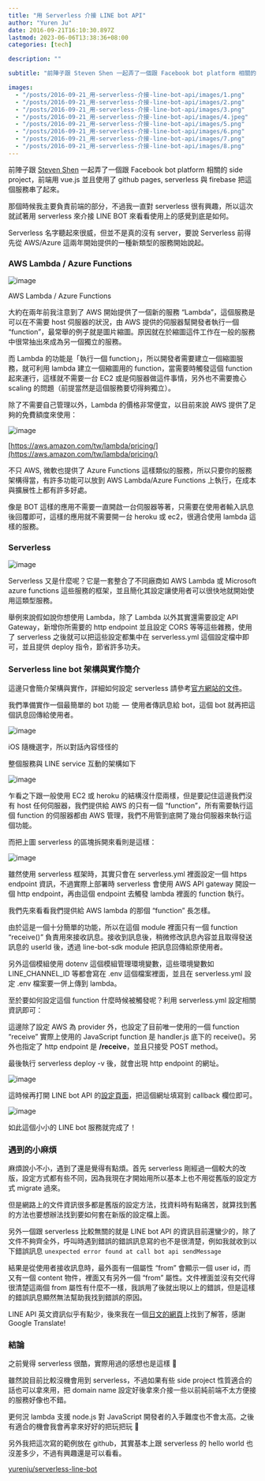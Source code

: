 ```yaml
---
title: "用 Serverless 介接 LINE bot API"
author: "Yuren Ju"
date: 2016-09-21T16:10:30.897Z
lastmod: 2023-06-06T13:38:36+08:00
categories: [tech]

description: ""

subtitle: "前陣子跟 Steven Shen 一起弄了一個跟 Facebook bot platform 相關的 side project，前端用 vue.js 並且使用了 github pages, serverless 與 firebase 把這個服務串了起來。"

images:
  - "/posts/2016-09-21_用-serverless-介接-line-bot-api/images/1.png"
  - "/posts/2016-09-21_用-serverless-介接-line-bot-api/images/2.png"
  - "/posts/2016-09-21_用-serverless-介接-line-bot-api/images/3.png"
  - "/posts/2016-09-21_用-serverless-介接-line-bot-api/images/4.jpeg"
  - "/posts/2016-09-21_用-serverless-介接-line-bot-api/images/5.png"
  - "/posts/2016-09-21_用-serverless-介接-line-bot-api/images/6.png"
  - "/posts/2016-09-21_用-serverless-介接-line-bot-api/images/7.png"
  - "/posts/2016-09-21_用-serverless-介接-line-bot-api/images/8.png"
---
```


前陣子跟 [Steven Shen](https://medium.com/u/13cbc18d6975) 一起弄了一個跟 Facebook bot platform 相關的 side project，前端用 vue.js 並且使用了 github pages, serverless 與 firebase 把這個服務串了起來。

那個時候我主要負責前端的部分，不過我一直對 serverless 很有興趣，所以這次就試著用 serverless 來介接 LINE BOT 來看看使用上的感覺到底是如何。

Serverless 名字聽起來很威，但並不是真的沒有 server，要說 Serverless 前得先從 AWS/Azure 這兩年開始提供的一種新類型的服務開始說起。

### AWS Lambda / Azure Functions

![image](/posts/2016-09-21_用-serverless-介接-line-bot-api/images/1.png#layoutTextWidth)

AWS Lambda / Azure Functions

大約在兩年前我注意到了 AWS 開始提供了一個新的服務 “Lambda”，這個服務是可以在不需要 host 伺服器的狀況，由 AWS 提供的伺服器幫開發者執行一個 “function”，最常舉的例子就是圖片縮圖。原因就在於縮圖這件工作在一般的服務中很常抽出來成為另一個獨立的服務。

而 Lambda 的功能是「執行一個 function」，所以開發者需要建立一個縮圖服務，就可利用 lambda 建立一個縮圖用的 function，當需要時觸發這個 function 起來運行，這樣就不需要一台 EC2 或是伺服器做這件事情，另外也不需要擔心 scaling 的問題（前提當然是這個服務要切得夠獨立）。

除了不需要自己管理以外，Lambda 的價格非常便宜，以目前來說 AWS 提供了足夠的免費額度來使用：

![image](/posts/2016-09-21_用-serverless-介接-line-bot-api/images/2.png#layoutTextWidth)

[https://aws.amazon.com/tw/lambda/pricing/](https://aws.amazon.com/tw/lambda/pricing/)

不只 AWS, 微軟也提供了 Azure Functions 這樣類似的服務，所以只要你的服務架構得當，有許多功能可以放到 AWS Lambda/Azure Functions 上執行，在成本與擴展性上都有許多好處。

像是 BOT 這樣的應用不需要一直開啟一台伺服器等著，只需要在使用者輸入訊息後回覆即可，這樣的應用就不需要開一台 heroku 或 ec2，很適合使用 lambda 這樣的服務。

### Serverless

![image](/posts/2016-09-21_用-serverless-介接-line-bot-api/images/3.png#layoutTextWidth)

Serverless 又是什麼呢？它是一套整合了不同廠商如 AWS Lambda 或 Microsoft azure functions 這些服務的框架，並且簡化其設定讓使用者可以很快地就開始使用這類型服務。

舉例來說假如說你想使用 Lambda，除了 Lambda 以外其實還需要設定 API Gateway，新增你所需要的 http endpoint 並且設定 CORS 等等這些雜務，使用了 serverless 之後就可以把這些設定都集中在 serverless.yml 這個設定檔中即可，並且提供 deploy 指令，節省許多功夫。

### Serverless line bot 架構與實作簡介

這邊只會簡介架構與實作，詳細如何設定 serverless 請參考[官方網站的文件](https://serverless.com/framework/docs/guide/)。

我們準備實作一個最簡單的 bot 功能  —  使用者傳訊息給 bot，這個 bot 就再把這個訊息回傳給使用者。

![image](/posts/2016-09-21_用-serverless-介接-line-bot-api/images/4.jpeg#layoutTextWidth)

iOS 隨機選字，所以對話內容怪怪的

整個服務與 LINE service 互動的架構如下

![image](/posts/2016-09-21_用-serverless-介接-line-bot-api/images/5.png#layoutTextWidth)

乍看之下跟一般使用 EC2 或 heroku 的結構沒什麼兩樣，但是要記住這邊我們沒有 host 任何伺服器，我們提供給 AWS 的只有一個 “function”，所有需要執行這個 function 的伺服器都由 AWS 管理，我們不用管到底開了幾台伺服器來執行這個功能。

而把上圖 serverless 的區塊拆開來看則是這樣：

![image](/posts/2016-09-21_用-serverless-介接-line-bot-api/images/6.png#layoutTextWidth)

雖然使用 serverless 框架時，其實只會在 serverless.yml 裡面設定一個 https endpoint 資訊，不過實際上部署時 serverless 會使用 AWS API gateway 開設一個 http endpoint，再由這個 endpoint 去觸發 lambda 裡面的 function 執行。

我們先來看看我們提供給 AWS lambda 的那個 “function” 長怎樣。

由於這是一個十分簡單的功能，所以在這個 module 裡面只有一個 function “receive()” 負責用來接收訊息。接收到訊息後，稍微修改訊息內容並且取得發送訊息的 userId 後，透過 line-bot-sdk module 把訊息回傳給原使用者。

另外這個模組使用 dotenv 這個模組管理環境變數，這些環境變數如 LINE_CHANNEL_ID 等都會寫在 .env 這個檔案裡面，並且在 serverless.yml 設定 .env 檔案要一併上傳到 lambda。

至於要如何設定這個 function 什麼時候被觸發呢？利用 serverless.yml 設定相關資訊即可：

這邊除了設定 AWS 為 provider 外，也設定了目前唯一使用的一個 function “receive” 實際上使用的 JavaScript function 是 handler.js 底下的 receive()。另外也指定了 http endpoint 是 **/receive**，並且只接受 POST method。

最後執行 serverless deploy -v 後，就會出現 http endpoint 的網址。

![image](/posts/2016-09-21_用-serverless-介接-line-bot-api/images/7.png#layoutTextWidth)

這時候再打開 LINE bot API 的[設定頁面](https://developers.line.me/)，把這個網址填寫到 callback 欄位即可。

![image](/posts/2016-09-21_用-serverless-介接-line-bot-api/images/8.png#layoutTextWidth)

如此這個小小的 LINE bot 服務就完成了！

### 遇到的小麻煩

麻煩說小不小，遇到了還是覺得有點煩。首先 serverless 剛經過一個較大的改版，設定方式都有些不同，因為我現在才開始用所以基本上也不用從舊版的設定方式 migrate 過來。

但是網路上的文件資訊很多都是舊版的設定方法，找資料時有點痛苦，就算找到舊的方法也要想辦法找到要如何套在新版的設定檔上面。

另外一個跟 serverless 比較無關的就是 LINE bot API 的資訊目前還蠻少的，除了文件不夠齊全外，呼叫時遇到錯誤的錯誤訊息寫的也不是很清楚，例如我就收到以下錯誤訊息
`unexpected error found at call bot api sendMessage`

結果是從使用者接收訊息時，最外面有一個屬性 “from” 會顯示一個 user id，而又有一個 content 物件，裡面又有另外一個 “from” 屬性。文件裡面並沒有交代得很清楚這兩個 from 屬性有什麼不一樣，我誤用了後就出現以上的錯誤，但是這樣的錯誤訊息顯然無法幫助我找到錯誤的原因。

LINE API 英文資訊似乎有點少，後來我在一個[日文的網頁](http://qiita.com/mayutan/items/b25d4ac6d8eee07a3e54)上找到了解答，感謝 Google Translate!

### 結論

之前覺得 serverless 很酷，實際用過的感想也是這樣 💯

雖然說目前比較沒機會用到 serverless，不過如果有些 side project 性質適合的話也可以拿來用，把 domain name 設定好後拿來介接一些以前純前端不太方便接的服務好像也不錯。

更何況 lambda 支援 node.js 對 JavaScript 開發者的入手難度也不會太高。之後有適合的機會我會再拿來好好的把玩把玩 👊

另外我把這次寫的範例放在 github，其實基本上跟 serverless 的 hello world 也沒差多少，不過有興趣還是可以看看。

[yurenju/serverless-line-bot](https://github.com/yurenju/serverless-line-bot)
